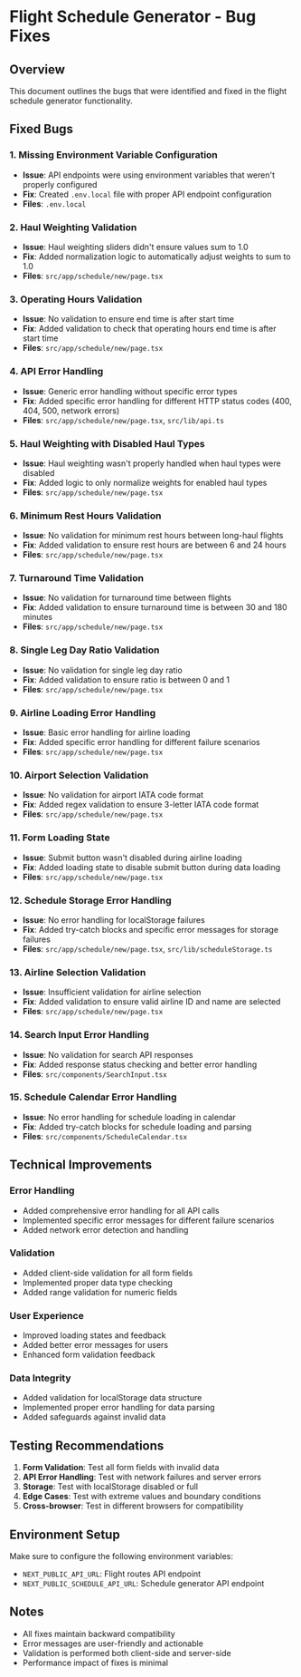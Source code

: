 # Flight Schedule Generator - Bug Fixes

## Overview
This document outlines the bugs that were identified and fixed in the flight schedule generator functionality.

## Fixed Bugs

### 1. **Missing Environment Variable Configuration**
- **Issue**: API endpoints were using environment variables that weren't properly configured
- **Fix**: Created `.env.local` file with proper API endpoint configuration
- **Files**: `.env.local`

### 2. **Haul Weighting Validation**
- **Issue**: Haul weighting sliders didn't ensure values sum to 1.0
- **Fix**: Added normalization logic to automatically adjust weights to sum to 1.0
- **Files**: `src/app/schedule/new/page.tsx`

### 3. **Operating Hours Validation**
- **Issue**: No validation to ensure end time is after start time
- **Fix**: Added validation to check that operating hours end time is after start time
- **Files**: `src/app/schedule/new/page.tsx`

### 4. **API Error Handling**
- **Issue**: Generic error handling without specific error types
- **Fix**: Added specific error handling for different HTTP status codes (400, 404, 500, network errors)
- **Files**: `src/app/schedule/new/page.tsx`, `src/lib/api.ts`

### 5. **Haul Weighting with Disabled Haul Types**
- **Issue**: Haul weighting wasn't properly handled when haul types were disabled
- **Fix**: Added logic to only normalize weights for enabled haul types
- **Files**: `src/app/schedule/new/page.tsx`

### 6. **Minimum Rest Hours Validation**
- **Issue**: No validation for minimum rest hours between long-haul flights
- **Fix**: Added validation to ensure rest hours are between 6 and 24 hours
- **Files**: `src/app/schedule/new/page.tsx`

### 7. **Turnaround Time Validation**
- **Issue**: No validation for turnaround time between flights
- **Fix**: Added validation to ensure turnaround time is between 30 and 180 minutes
- **Files**: `src/app/schedule/new/page.tsx`

### 8. **Single Leg Day Ratio Validation**
- **Issue**: No validation for single leg day ratio
- **Fix**: Added validation to ensure ratio is between 0 and 1
- **Files**: `src/app/schedule/new/page.tsx`

### 9. **Airline Loading Error Handling**
- **Issue**: Basic error handling for airline loading
- **Fix**: Added specific error handling for different failure scenarios
- **Files**: `src/app/schedule/new/page.tsx`

### 10. **Airport Selection Validation**
- **Issue**: No validation for airport IATA code format
- **Fix**: Added regex validation to ensure 3-letter IATA code format
- **Files**: `src/app/schedule/new/page.tsx`

### 11. **Form Loading State**
- **Issue**: Submit button wasn't disabled during airline loading
- **Fix**: Added loading state to disable submit button during data loading
- **Files**: `src/app/schedule/new/page.tsx`

### 12. **Schedule Storage Error Handling**
- **Issue**: No error handling for localStorage failures
- **Fix**: Added try-catch blocks and specific error messages for storage failures
- **Files**: `src/app/schedule/new/page.tsx`, `src/lib/scheduleStorage.ts`

### 13. **Airline Selection Validation**
- **Issue**: Insufficient validation for airline selection
- **Fix**: Added validation to ensure valid airline ID and name are selected
- **Files**: `src/app/schedule/new/page.tsx`

### 14. **Search Input Error Handling**
- **Issue**: No validation for search API responses
- **Fix**: Added response status checking and better error handling
- **Files**: `src/components/SearchInput.tsx`

### 15. **Schedule Calendar Error Handling**
- **Issue**: No error handling for schedule loading in calendar
- **Fix**: Added try-catch blocks for schedule loading and parsing
- **Files**: `src/components/ScheduleCalendar.tsx`

## Technical Improvements

### Error Handling
- Added comprehensive error handling for all API calls
- Implemented specific error messages for different failure scenarios
- Added network error detection and handling

### Validation
- Added client-side validation for all form fields
- Implemented proper data type checking
- Added range validation for numeric fields

### User Experience
- Improved loading states and feedback
- Added better error messages for users
- Enhanced form validation feedback

### Data Integrity
- Added validation for localStorage data structure
- Implemented proper error handling for data parsing
- Added safeguards against invalid data

## Testing Recommendations

1. **Form Validation**: Test all form fields with invalid data
2. **API Error Handling**: Test with network failures and server errors
3. **Storage**: Test with localStorage disabled or full
4. **Edge Cases**: Test with extreme values and boundary conditions
5. **Cross-browser**: Test in different browsers for compatibility

## Environment Setup

Make sure to configure the following environment variables:
- `NEXT_PUBLIC_API_URL`: Flight routes API endpoint
- `NEXT_PUBLIC_SCHEDULE_API_URL`: Schedule generator API endpoint

## Notes

- All fixes maintain backward compatibility
- Error messages are user-friendly and actionable
- Validation is performed both client-side and server-side
- Performance impact of fixes is minimal